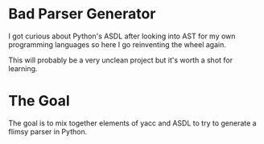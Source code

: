 # Bad Parser Generator
I got curious about Python's ASDL after looking into AST for my own programming languages so here I go reinventing the wheel again.

This will probably be a very unclean project but it's worth a shot for learning.

# The Goal
The goal is to mix together elements of yacc and ASDL to try to generate a flimsy parser in Python.
